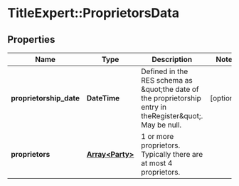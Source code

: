 # TitleExpert::ProprietorsData

## Properties
Name | Type | Description | Notes
------------ | ------------- | ------------- | -------------
**proprietorship_date** | **DateTime** | Defined in the RES schema as \&quot;the date of the proprietorship entry in theRegister\&quot;. May be null. | [optional] 
**proprietors** | [**Array&lt;Party&gt;**](Party.md) | 1 or more proprietors. Typically there are at most 4 proprietors. | 



